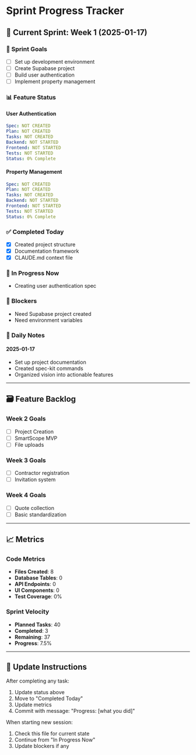 # Sprint Progress Tracker

## 📅 Current Sprint: Week 1 (2025-01-17)

### 🎯 Sprint Goals
- [ ] Set up development environment
- [ ] Create Supabase project
- [ ] Build user authentication
- [ ] Implement property management

### 📊 Feature Status

#### User Authentication
```yaml
Spec: NOT CREATED
Plan: NOT CREATED
Tasks: NOT CREATED
Backend: NOT STARTED
Frontend: NOT STARTED
Tests: NOT STARTED
Status: 0% Complete
```

#### Property Management
```yaml
Spec: NOT CREATED
Plan: NOT CREATED
Tasks: NOT CREATED
Backend: NOT STARTED
Frontend: NOT STARTED
Tests: NOT STARTED
Status: 0% Complete
```

### ✅ Completed Today
- [x] Created project structure
- [x] Documentation framework
- [x] CLAUDE.md context file

### 🔄 In Progress Now
- Creating user authentication spec

### 🚫 Blockers
- Need Supabase project created
- Need environment variables

### 📝 Daily Notes

#### 2025-01-17
- Set up project documentation
- Created spec-kit commands
- Organized vision into actionable features

---

## 🗃️ Feature Backlog

### Week 2 Goals
- [ ] Project Creation
- [ ] SmartScope MVP
- [ ] File uploads

### Week 3 Goals
- [ ] Contractor registration
- [ ] Invitation system

### Week 4 Goals
- [ ] Quote collection
- [ ] Basic standardization

---

## 📈 Metrics

### Code Metrics
- **Files Created**: 8
- **Database Tables**: 0
- **API Endpoints**: 0
- **UI Components**: 0
- **Test Coverage**: 0%

### Sprint Velocity
- **Planned Tasks**: 40
- **Completed**: 3
- **Remaining**: 37
- **Progress**: 7.5%

---

## 🔄 Update Instructions

After completing any task:
1. Update status above
2. Move to "Completed Today"
3. Update metrics
4. Commit with message: "Progress: [what you did]"

When starting new session:
1. Check this file for current state
2. Continue from "In Progress Now"
3. Update blockers if any